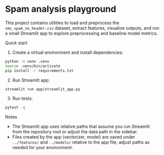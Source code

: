 # Spam analysis playground

This project contains utilities to load and preprocess the `sms_spam_no_header.csv` dataset, extract features, visualize outputs, and run a small Streamlit app to explore preprocessing and baseline model metrics.

Quick start

1. Create a virtual environment and install dependencies:

```bash
python -m venv .venv
source .venv/bin/activate
pip install -r requirements.txt
```

2. Run Streamlit app:

```bash
streamlit run app/streamlit_app.py
```

3. Run tests:

```bash
pytest -q
```

Notes

- The Streamlit app uses relative paths that assume you run Streamlit from the repository root or adjust the data path in the sidebar.
- Files created by the app (vectorizer, model) are saved under `../features/` and `../models/` relative to the app file; adjust paths as needed for your environment.
